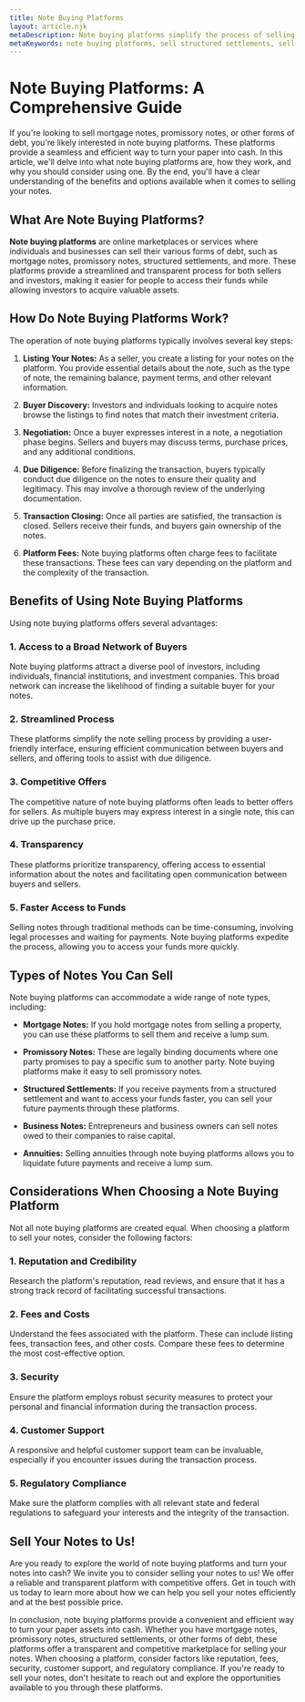 ```yaml
---
title: Note Buying Platforms
layout: article.njk
metaDescription: Note buying platforms simplify the process of selling notes by providing a seamless marketplace for buyers and sellers. Learn more about the benefits of using these platforms and how to choose a reputable one.
metaKeywords: note buying platforms, sell structured settlements, sell business notes, sell annuities, benefits of using note buying platforms, how to choose a note buying platform, reputable note buying platforms
---
```


# Note Buying Platforms: A Comprehensive Guide

If you're looking to sell mortgage notes, promissory notes, or other forms of debt, you're likely interested in note buying platforms. These platforms provide a seamless and efficient way to turn your paper into cash. In this article, we'll delve into what note buying platforms are, how they work, and why you should consider using one. By the end, you'll have a clear understanding of the benefits and options available when it comes to selling your notes.

## What Are Note Buying Platforms?

**Note buying platforms** are online marketplaces or services where individuals and businesses can sell their various forms of debt, such as mortgage notes, promissory notes, structured settlements, and more. These platforms provide a streamlined and transparent process for both sellers and investors, making it easier for people to access their funds while allowing investors to acquire valuable assets.

## How Do Note Buying Platforms Work?

The operation of note buying platforms typically involves several key steps:

1. **Listing Your Notes:** As a seller, you create a listing for your notes on the platform. You provide essential details about the note, such as the type of note, the remaining balance, payment terms, and other relevant information.

2. **Buyer Discovery:** Investors and individuals looking to acquire notes browse the listings to find notes that match their investment criteria.

3. **Negotiation:** Once a buyer expresses interest in a note, a negotiation phase begins. Sellers and buyers may discuss terms, purchase prices, and any additional conditions.

4. **Due Diligence:** Before finalizing the transaction, buyers typically conduct due diligence on the notes to ensure their quality and legitimacy. This may involve a thorough review of the underlying documentation.

5. **Transaction Closing:** Once all parties are satisfied, the transaction is closed. Sellers receive their funds, and buyers gain ownership of the notes.

6. **Platform Fees:** Note buying platforms often charge fees to facilitate these transactions. These fees can vary depending on the platform and the complexity of the transaction.

## Benefits of Using Note Buying Platforms

Using note buying platforms offers several advantages:

### 1. Access to a Broad Network of Buyers

Note buying platforms attract a diverse pool of investors, including individuals, financial institutions, and investment companies. This broad network can increase the likelihood of finding a suitable buyer for your notes.

### 2. Streamlined Process

These platforms simplify the note selling process by providing a user-friendly interface, ensuring efficient communication between buyers and sellers, and offering tools to assist with due diligence.

### 3. Competitive Offers

The competitive nature of note buying platforms often leads to better offers for sellers. As multiple buyers may express interest in a single note, this can drive up the purchase price.

### 4. Transparency

These platforms prioritize transparency, offering access to essential information about the notes and facilitating open communication between buyers and sellers.

### 5. Faster Access to Funds

Selling notes through traditional methods can be time-consuming, involving legal processes and waiting for payments. Note buying platforms expedite the process, allowing you to access your funds more quickly.

## Types of Notes You Can Sell

Note buying platforms can accommodate a wide range of note types, including:

- **Mortgage Notes:** If you hold mortgage notes from selling a property, you can use these platforms to sell them and receive a lump sum.

- **Promissory Notes:** These are legally binding documents where one party promises to pay a specific sum to another party. Note buying platforms make it easy to sell promissory notes.

- **Structured Settlements:** If you receive payments from a structured settlement and want to access your funds faster, you can sell your future payments through these platforms.

- **Business Notes:** Entrepreneurs and business owners can sell notes owed to their companies to raise capital.

- **Annuities:** Selling annuities through note buying platforms allows you to liquidate future payments and receive a lump sum.

## Considerations When Choosing a Note Buying Platform

Not all note buying platforms are created equal. When choosing a platform to sell your notes, consider the following factors:

### 1. Reputation and Credibility

Research the platform's reputation, read reviews, and ensure that it has a strong track record of facilitating successful transactions.

### 2. Fees and Costs

Understand the fees associated with the platform. These can include listing fees, transaction fees, and other costs. Compare these fees to determine the most cost-effective option.

### 3. Security

Ensure the platform employs robust security measures to protect your personal and financial information during the transaction process.

### 4. Customer Support

A responsive and helpful customer support team can be invaluable, especially if you encounter issues during the transaction process.

### 5. Regulatory Compliance

Make sure the platform complies with all relevant state and federal regulations to safeguard your interests and the integrity of the transaction.

## Sell Your Notes to Us!

Are you ready to explore the world of note buying platforms and turn your notes into cash? We invite you to consider selling your notes to us! We offer a reliable and transparent platform with competitive offers. Get in touch with us today to learn more about how we can help you sell your notes efficiently and at the best possible price.

In conclusion, note buying platforms provide a convenient and efficient way to turn your paper assets into cash. Whether you have mortgage notes, promissory notes, structured settlements, or other forms of debt, these platforms offer a transparent and competitive marketplace for selling your notes. When choosing a platform, consider factors like reputation, fees, security, customer support, and regulatory compliance. If you're ready to sell your notes, don't hesitate to reach out and explore the opportunities available to you through these platforms.